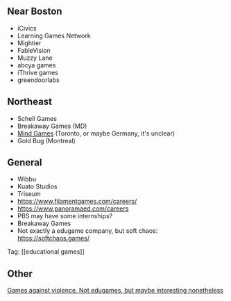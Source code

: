 Near Boston
-----------

 - iCivics
 - Learning Games Network
 - Mightier
 - FableVision
 - Muzzy Lane
 - abcya games
 - iThrive games
 - greendoorlabs

Northeast
-------------

 - Schell Games
 - Breakaway Games (MD)
 - [Mind Games](https://www.philipp-busch.com/) (Toronto, or maybe Germany, it's unclear)
 - Gold Bug (Montreal)

 General
 --------

 - Wibbu
 - Kuato Studios
 - Triseum
 - https://www.filamentgames.com/careers/
  - https://www.panoramaed.com/careers
  - PBS may have some internships?
- Breakaway Games
 - Not exactly a edugame company, but soft chaos: https://softchaos.games/

Tag: [[educational games]]

Other
-----

[Games against violence. Not edugames, but maybe interesting nonetheless](https://drive.google.com/file/d/1OSsywa1VeLbmwj2bYIoj6I-7-P_PP2ID/view)
